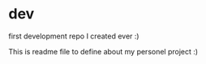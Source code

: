 dev
===

first development repo I created ever :)



This is readme file to define about my personel project :)
